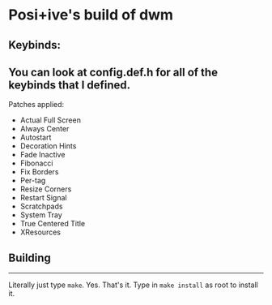 # Posi+ive's build of dwm

## Keybinds:
You can look at config.def.h for all of the
keybinds that I defined.
------
Patches applied:
- Actual Full Screen
- Always Center
- Autostart
- Decoration Hints
- Fade Inactive
- Fibonacci
- Fix Borders
- Per-tag
- Resize Corners
- Restart Signal
- Scratchpads
- System Tray
- True Centered Title
- XResources

## Building
------
Literally just type `make`. Yes. That's it.
Type in `make install` as root to install it.
